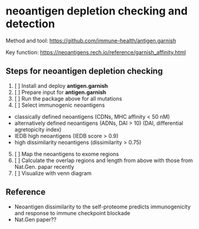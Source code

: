 # neoantigen depletion checking and detection

Method and tool: https://github.com/immune-health/antigen.garnish

Key function: <https://neoantigens.rech.io/reference/garnish_affinity.html>


## Steps for neoantigen depletion checking

1. [ ] Install and deploy **antigen.garnish**
2. [ ] Prepare input for **antigen.garnish**
3. [ ] Run the package above for all mutations
4. [ ] Select immunogenic neoantigens
  - classically defined neoantigens (CDNs, MHC affinity < 50 nM)
  - alternatively defined neoantigens (ADNs, DAI > 10) (DAI, differential agretopicity index)
  - IEDB high neoantigens (IEDB score > 0.9)
  - high dissimilarity neoantigens (dissimilarity > 0.75)
5. [ ] Map the neoantigens to exome regions
6. [ ] Calculate the overlap regions and length from above with those from Nat.Gen. papar recently
7. [ ] Visualize with venn diagram

## Reference 

- Neoantigen dissimilarity to the self-proteome predicts immunogenicity and response to immune checkpoint blockade
- Nat.Gen paper??
